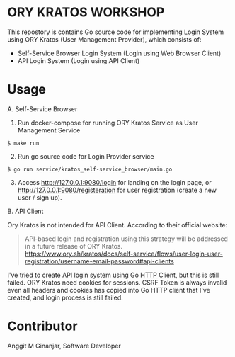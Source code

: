 # ORY KRATOS WORKSHOP

This repostory is contains Go source code for implementing Login System using ORY Kratos (User Management Provider), which consists of:

* Self-Service Browser Login System (Login using Web Browser Client)
* API Login System (Login using API Client)

# Usage

A. Self-Service Browser
1. Run docker-compose for running ORY Kratos Service as User Management Service
```shell
$ make run
```

2. Run go source code for Login Provider service
```shell
$ go run service/kratos_self-service_browser/main.go
```

3. Access http://127.0.0.1:9080/login for landing on the login page, or http://127.0.0.1:9080/registeration for user registration (create a new user / sign up).

B. API Client

Ory Kratos is not intended for API Client. According to their official website:

> API-based login and registration using this strategy will be addressed in a future release of ORY Kratos.
> https://www.ory.sh/kratos/docs/self-service/flows/user-login-user-registration/username-email-password#api-clients

I've tried to create API login system using Go HTTP Client, but this is still failed. ORY Kratos need cookies for sessions. CSRF Token is always invalid even all headers and cookies has copied into Go HTTP client that I've created, and login process is still failed.

# Contributor

Anggit M Ginanjar, Software Developer
